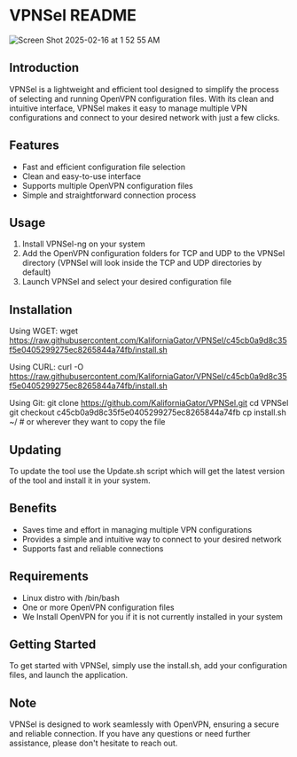 VPNSel README
===============
![Screen Shot 2025-02-16 at 1 52 55 AM](https://github.com/user-attachments/assets/a8113702-7cad-4141-9ff2-f7477ac1154a)

Introduction
------------

VPNSel is a lightweight and efficient tool designed to simplify the process of selecting and running OpenVPN configuration files. With its clean and intuitive interface, VPNSel makes it easy to manage multiple VPN configurations and connect to your desired network with just a few clicks.

Features
--------

* Fast and efficient configuration file selection
* Clean and easy-to-use interface
* Supports multiple OpenVPN configuration files
* Simple and straightforward connection process

Usage
-----

1. Install VPNSel-ng on your system
2. Add the OpenVPN configuration folders for TCP and UDP to the VPNSel directory
 (VPNSel will look inside the TCP and UDP directories by default)
3. Launch VPNSel and select your desired configuration file

Installation
------------

Using WGET:
wget https://raw.githubusercontent.com/KaliforniaGator/VPNSel/c45cb0a9d8c35f5e0405299275ec8265844a74fb/install.sh

Using CURL:
curl -O https://raw.githubusercontent.com/KaliforniaGator/VPNSel/c45cb0a9d8c35f5e0405299275ec8265844a74fb/install.sh

Using Git:
git clone https://github.com/KaliforniaGator/VPNSel.git
cd VPNSel
git checkout c45cb0a9d8c35f5e0405299275ec8265844a74fb
cp install.sh ~/  # or wherever they want to copy the file

Updating
--------

To update the tool use the Update.sh script which will get the latest version of the tool and install it in your system.

Benefits
--------

* Saves time and effort in managing multiple VPN configurations
* Provides a simple and intuitive way to connect to your desired network
* Supports fast and reliable connections

Requirements
------------
* Linux distro with /bin/bash
* One or more OpenVPN configuration files
* We Install OpenVPN for you if it is not currently installed in your system

Getting Started
---------------

To get started with VPNSel, simply use the install.sh, add your configuration files, and launch the application.

Note
----

VPNSel is designed to work seamlessly with OpenVPN, ensuring a secure and reliable connection. If you have any questions or need further assistance, please don't hesitate to reach out.
